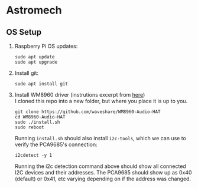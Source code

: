 # Astromech

## OS Setup
1. Raspberry Pi OS updates:
    ```
    sudo apt update
    sudo apt upgrade
    ```
2. Install git:
    ```
    sudo apt install git
    ```
3. Install WM8960 driver (instrutions excerpt from [here](https://github.com/waveshareteam/WM8960-Audio-HAT))  
  I cloned this repo into a new folder, but where you place it is up to you.
    ```
    git clone https://github.com/waveshare/WM8960-Audio-HAT
    cd WM8960-Audio-HAT
    sudo ./install.sh
    sudo reboot
    ```
    Running `install.sh` should also install `i2c-tools`, which we can use to verify the PCA9685's connection:
    ```
    i2cdetect -y 1
    ```
    Running the i2c detection command above should show all connected I2C devices and their addresses. The PCA9685 should show up as 0x40 (default) or 0x41, etc varying depending on if the address was changed.
